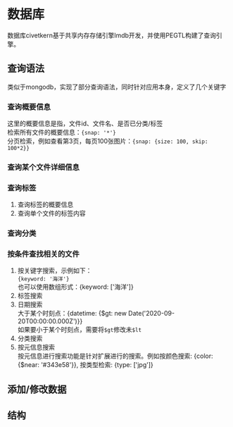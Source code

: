 # 数据库  

数据库civetkern基于共享内存存储引擎lmdb开发，并使用PEGTL构建了查询引擎。

## 查询语法  
类似于mongodb，实现了部分查询语法，同时针对应用本身，定义了几个关键字  
### 查询概要信息  
这里的概要信息是指，文件id、文件名、是否已分类/标签  
检索所有文件的概要信息：`{snap: '*'}`  
分页检索，例如查看第3页，每页100张图片：`{snap: {size: 100, skip: 100*2}}`  
### 查询某个文件详细信息  
### 查询标签  
1. 查询标签的概要信息  
2. 查询单个文件的标签内容  
### 查询分类  
### 按条件查找相关的文件  
1. 按关键字搜索，示例如下：  
`{keyword: '海洋'}`  
也可以使用数组形式：{keyword: ['海洋']}  
2. 标签搜索  
3. 日期搜索  
大于某个时刻点：{datetime: {$gt: new Date('2020-09-20T00:00:00.000Z')}}  
如果要小于某个时刻点，需要将`$gt`修改未`$lt`
4. 分类搜索  
5. 按元信息搜索  
按元信息进行搜索功能是针对扩展进行的搜索。例如按颜色搜索: {color: {$near: '#343e58'}}, 按类型检索: {type: ['jpg']}
## 添加/修改数据

## 结构